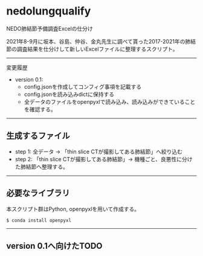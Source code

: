# nedolungqualify
NEDO肺結節予備調査Excelの仕分け

2021年8-9月に坂本、谷島、仲谷、金丸先生に調べて貰った2017-2021年の肺結節の調査結果を仕分けして新しいExcelファイルに整理するスクリプト。  

---

変更履歴

* version 0.1: 
    * config.jsonを作成してコンフィグ事項を記載する
    * config.jsonを読み込みdictに保持する
    * 全データのファイルをopenpyxlで読み込み、読み込みができていることを確認する。

---

## 生成するファイル

* step 1: 全データ → 「thin slice CTが撮影してある肺結節」へ絞り込む
* step 2: 「thin slice CTが撮影してある肺結節」→ 機種ごと、良悪性に分けた肺結節へ整理する。

---

## 必要なライブラリ

本スクリプト群はPython, openpyxlを用いて作成する。

```shell-session
$ conda install openpyxl
```

---

## version 0.1へ向けたTODO
